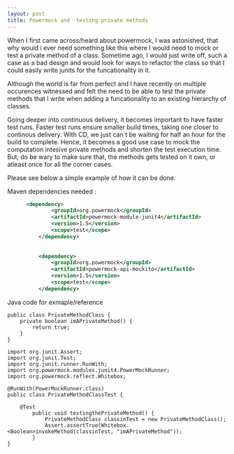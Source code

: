 ```yaml
---
layout: post
title: Powermock and  testing private methods
---
```


When I first came across/heard about powermock, I was astonished, that why would i ever need something like this where I would need to mock or test a private method of a class. Sometime ago, I would just write off, such a case as a bad design and would look for ways to refactor the class so that I could easily write junits for the funcationality in it. 

Although the world is far from perfect and I have recently on multiple occurences witnessed and felt the need to be able to test the private methods that I write when adding a funcationality to an existing hierarchy of classes. 

Going deeper into continuous delivery, it becomes important to have faster test runs. Faster test runs ensure smaller build times, taking one closer to continous delivery. With CD, we just can`t be waiting for half an hour for the build to complete. Hence, it becomes a good use case to mock the computation intesive private methods and shorten the test execution time. But, do be wary to make sure that, the methods gets tested on it own, or atleast once for all the corner cases. 

Please see below a simple example of how it can be done. 

Maven dependencies needed :

```xml
	  <dependency>
              <groupId>org.powermock</groupId>
              <artifactId>powermock-module-junit4</artifactId>
              <version>1.5</version>
              <scope>test</scope>                  
          </dependency>
          
          
          <dependency>
              <groupId>org.powermock</groupId>
              <artifactId>powermock-api-mockito</artifactId>
              <version>1.5</version>
              <scope>test</scope>
          </dependency>  
```        

Java code for exmaple/reference

	public class PrivateMethodClass {
  		private boolean imAPrivateMethod() {
  			return true;
  		}
  	}
  	
  	import org.junit.Assert;
  	import org.junit.Test;
  	import org.junit.runner.RunWith;
  	import org.powermock.modules.junit4.PowerMockRunner;
  	import org.powermock.reflect.Whitebox;
  	
  	@RunWith(PowerMockRunner.class)
  	public class PrivateMethodClassTest {
  	
  		@Test
	        public void testingthePrivateMethod() {
	            PrivateMethodClass classinTest = new PrivateMethodClass();
	            Assert.assertTrue(Whitebox.<Boolean>invokeMethod(classinTest, "imAPrivateMethod"));
	        }
	}
